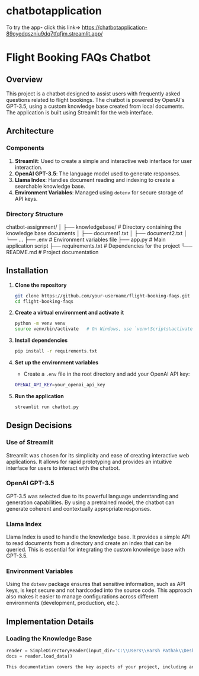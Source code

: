 # chatbotapplication
To try the app- click this link=> https://chatbotapplication-89oyedqszniu9dq7tfqfjm.streamlit.app/

# Flight Booking FAQs Chatbot

## Overview
This project is a chatbot designed to assist users with frequently asked questions related to flight bookings. The chatbot is powered by OpenAI's GPT-3.5, using a custom knowledge base created from local documents. The application is built using Streamlit for the web interface.

## Architecture

### Components
1. **Streamlit**: Used to create a simple and interactive web interface for user interaction.
2. **OpenAI GPT-3.5**: The language model used to generate responses.
3. **Llama Index**: Handles document reading and indexing to create a searchable knowledge base.
4. **Environment Variables**: Managed using `dotenv` for secure storage of API keys.

### Directory Structure
chatbot-assignment/
│
├── knowledgebase/ # Directory containing the knowledge base documents
│ ├── document1.txt
│ ├── document2.txt
│ └── ...
├── .env # Environment variables file
├── app.py # Main application script
├── requirements.txt # Dependencies for the project
└── README.md # Project documentation




## Installation

1. **Clone the repository**
    ```sh
    git clone https://github.com/your-username/flight-booking-faqs.git
    cd flight-booking-faqs
    ```

2. **Create a virtual environment and activate it**
    ```sh
    python -m venv venv
    source venv/bin/activate   # On Windows, use `venv\Scripts\activate`
    ```

3. **Install dependencies**
    ```sh
    pip install -r requirements.txt
    ```

4. **Set up the environment variables**
    - Create a `.env` file in the root directory and add your OpenAI API key:
    ```sh
    OPENAI_API_KEY=your_openai_api_key
    ```

5. **Run the application**
    ```sh
    streamlit run chatbot.py
    ```

## Design Decisions

### Use of Streamlit
Streamlit was chosen for its simplicity and ease of creating interactive web applications. It allows for rapid prototyping and provides an intuitive interface for users to interact with the chatbot.

### OpenAI GPT-3.5
GPT-3.5 was selected due to its powerful language understanding and generation capabilities. By using a pretrained model, the chatbot can generate coherent and contextually appropriate responses.

### Llama Index
Llama Index is used to handle the knowledge base. It provides a simple API to read documents from a directory and create an index that can be queried. This is essential for integrating the custom knowledge base with GPT-3.5.

### Environment Variables
Using the `dotenv` package ensures that sensitive information, such as API keys, is kept secure and not hardcoded into the source code. This approach also makes it easier to manage configurations across different environments (development, production, etc.).

## Implementation Details

### Loading the Knowledge Base
```python
reader = SimpleDirectoryReader(input_dir='C:\\Users\\Harsh Pathak\\Desktop\\chatbotassignment\\knowledgebase', recursive=True)
docs = reader.load_data()

This documentation covers the key aspects of your project, including an overview, architecture, installation instructions, design decisions, and implementation details. It should provide a comprehensive guide for anyone looking to understand or deploy your chatbot.
